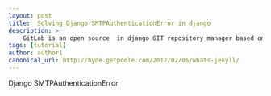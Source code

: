 ```yaml
---
layout: post
title:  Solving Django SMTPAuthenticationError in django
description: >
	GitLab is an open source  in django GIT repository manager based on Rails and developed by GitLab Inc. It is a web-based GIT repository manager that allows your team to work on code, track bugs and feature requests and to test and deploy applications. GitLab provides features like a wiki, issue tracking, code reviews, activity feeds and merge management. It is capable of hosting multiple projects.
tags: [tutorial]
author: author1
canonical_url: http://hyde.getpoole.com/2012/02/06/whats-jekyll/
---
```




Django SMTPAuthenticationError
